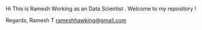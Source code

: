 Hi This is Ramesh Working as an Data Scientist . Welcome to my repository !








Regards,
Ramesh T
rameshhawking@gmail.com
